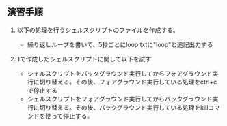 ## 演習手順

1) 以下の処理を行うシェルスクリプトのファイルを作成する。  
   - 繰り返しループを書いて、5秒ごとにloop.txtに"loop"と追記出力する

2) 1で作成したシェルスクリプトに関して以下を試す
   - シェルスクリプトをバックグラウンド実行してからフォアグラウンド実行に切り替える。その後、フォアグラウンド実行している処理をctrl+cで停止する
   - シェルスクリプトをフォアグラウンド実行してからバックグラウンド実行に切り替える。その後、バックグラウンド実行している処理をkillコマンドを使って停止する。
